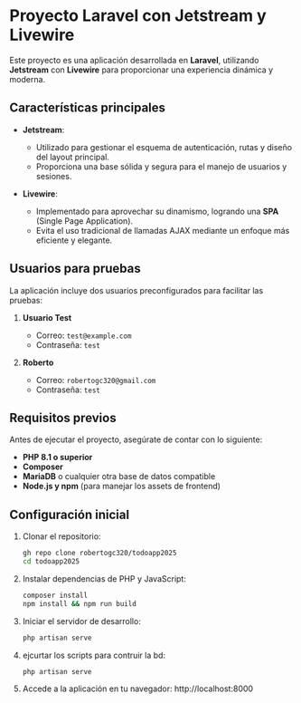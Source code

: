 # Proyecto Laravel con Jetstream y Livewire

Este proyecto es una aplicación desarrollada en **Laravel**, utilizando **Jetstream** con **Livewire** para proporcionar una experiencia dinámica y moderna.

## Características principales

- **Jetstream**: 
  - Utilizado para gestionar el esquema de autenticación, rutas y diseño del layout principal.
  - Proporciona una base sólida y segura para el manejo de usuarios y sesiones.

- **Livewire**: 
  - Implementado para aprovechar su dinamismo, logrando una **SPA** (Single Page Application).
  - Evita el uso tradicional de llamadas AJAX mediante un enfoque más eficiente y elegante.

## Usuarios para pruebas

La aplicación incluye dos usuarios preconfigurados para facilitar las pruebas:

1. **Usuario Test**  
   - Correo: `test@example.com`  
   - Contraseña: `test`

2. **Roberto**  
   - Correo: `robertogc320@gmail.com`  
   - Contraseña: `test`

## Requisitos previos

Antes de ejecutar el proyecto, asegúrate de contar con lo siguiente:

- **PHP 8.1 o superior**
- **Composer**
- **MariaDB** o cualquier otra base de datos compatible
- **Node.js y npm** (para manejar los assets de frontend)

## Configuración inicial

1. Clonar el repositorio:
   ```bash
   gh repo clone robertogc320/todoapp2025
   cd todoapp2025

2. Instalar dependencias de PHP y JavaScript:
   ```bash
   composer install
   npm install && npm run build

3. Iniciar el servidor de desarrollo:
   ```bash
   php artisan serve

4. ejcurtar los scripts para contruir la bd:
   ```bash
   php artisan serve

5. Accede a la aplicación en tu navegador:
   http://localhost:8000
